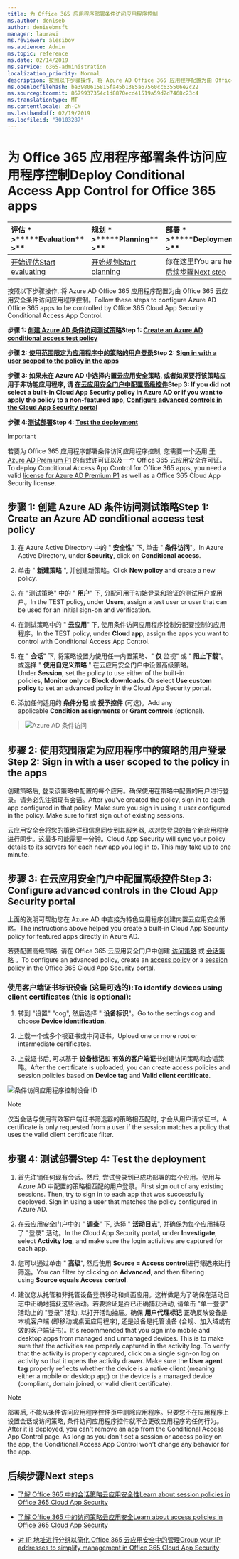 ```yaml
---
title: 为 Office 365 应用程序部署条件访问应用程序控制
ms.author: deniseb
author: denisebmsft
manager: laurawi
ms.reviewer: alesibov
ms.audience: Admin
ms.topic: reference
ms.date: 02/14/2019
ms.service: o365-administration
localization_priority: Normal
description: 按照以下步骤操作, 将 Azure AD Office 365 应用程序配置为由 Office 365 云应用安全条件访问应用程序控制。
ms.openlocfilehash: ba3980615815fa45b1385a67560cc635506e2c22
ms.sourcegitcommit: 8679937354c1d8870ecd41519a59d2d7468c23c4
ms.translationtype: MT
ms.contentlocale: zh-CN
ms.lasthandoff: 02/19/2019
ms.locfileid: "30103287"
---
```

# <a name="deploy-conditional-access-app-control-for-office-365-apps"></a><span data-ttu-id="6c969-103">为 Office 365 应用程序部署条件访问应用程序控制</span><span class="sxs-lookup"><span data-stu-id="6c969-103">Deploy Conditional Access App Control for Office 365 apps</span></span>

|<span data-ttu-id="6c969-104">评估 \* *\>*\*</span><span class="sxs-lookup"><span data-stu-id="6c969-104">\*\*\*\*Evaluation\*\* \>\*\*</span></span>|<span data-ttu-id="6c969-105">规划 \* *\>*\*</span><span class="sxs-lookup"><span data-stu-id="6c969-105">\*\*\*\*Planning\*\* \>\*\*</span></span>|<span data-ttu-id="6c969-106">部署 \* *\>*\*</span><span class="sxs-lookup"><span data-stu-id="6c969-106">\*\*\*\*Deployment\*\* \>\*\*</span></span>|<span data-ttu-id="6c969-107">利用率 \* \* \* \*</span><span class="sxs-lookup"><span data-stu-id="6c969-107">\*\*\*\*Utilization\*\*\*\*</span></span>|
|:-----|:-----|:-----|:-----|
|[<span data-ttu-id="6c969-108">开始评估</span><span class="sxs-lookup"><span data-stu-id="6c969-108">Start evaluating</span></span>](office-365-cas-overview.md) <br/> |[<span data-ttu-id="6c969-109">开始规划</span><span class="sxs-lookup"><span data-stu-id="6c969-109">Start planning</span></span>](get-ready-for-office-365-cas.md) <br/> |<span data-ttu-id="6c969-110">你在这里!</span><span class="sxs-lookup"><span data-stu-id="6c969-110">You are here!</span></span>  <br/> [<span data-ttu-id="6c969-111">后续步骤</span><span class="sxs-lookup"><span data-stu-id="6c969-111">Next step</span></span>](ocas-session-policies.md) <br/> |[<span data-ttu-id="6c969-112">开始利用</span><span class="sxs-lookup"><span data-stu-id="6c969-112">Start utilizing</span></span>](utilization-activities-for-ocas.md) <br/> |

<span data-ttu-id="6c969-113">按照以下步骤操作, 将 Azure AD Office 365 应用程序配置为由 Office 365 云应用安全条件访问应用程序控制。</span><span class="sxs-lookup"><span data-stu-id="6c969-113">Follow these steps to configure Azure AD Office 365 apps to be controlled by Office 365 Cloud App Security Conditional Access App Control.</span></span>

<span data-ttu-id="6c969-114">**步骤 1: [创建 Azure AD 条件访问测试策略](#step-1-create-an-azure-ad-conditional-access-test-policy)**</span><span class="sxs-lookup"><span data-stu-id="6c969-114">**Step 1: [Create an Azure AD conditional access test policy](#step-1-create-an-azure-ad-conditional-access-test-policy)**</span></span>

<span data-ttu-id="6c969-115">**步骤 2: [使用范围限定为应用程序中的策略的用户登录](#step-2-sign-in-with-a-user-scoped-to-the-policy-in-the-apps)**</span><span class="sxs-lookup"><span data-stu-id="6c969-115">**Step 2: [Sign in with a user scoped to the policy in the apps](#step-2-sign-in-with-a-user-scoped-to-the-policy-in-the-apps)**</span></span>

<span data-ttu-id="6c969-116">**步骤 3: 如果未在 Azure AD 中选择内置云应用安全策略, 或者如果要将该策略应用于非功能应用程序, 请 [在云应用安全门户中配置高级控件](#step-3-configure-advanced-controls-in-the-cloud-app-security-portal)**</span><span class="sxs-lookup"><span data-stu-id="6c969-116">**Step 3: If you did not select a built-in Cloud App Security policy in Azure AD or if you want to apply the policy to a non-featured app, [Configure advanced controls in the Cloud App Security portal](#step-3-configure-advanced-controls-in-the-cloud-app-security-portal)**</span></span>

<span data-ttu-id="6c969-117">**步骤 4:[测试部署](#step-4-test-the-deployment)**</span><span class="sxs-lookup"><span data-stu-id="6c969-117">**Step 4: [Test the deployment](#step-4-test-the-deployment)**</span></span>

> [!IMPORTANT]
> <span data-ttu-id="6c969-118">若要为 Office 365 应用程序部署条件访问应用程序控制, 您需要一个适用 [于 Azure AD Premium P1](https://docs.microsoft.com/azure/active-directory/license-users-groups) 的有效许可证以及一个 Office 365 云应用安全许可证。</span><span class="sxs-lookup"><span data-stu-id="6c969-118">To deploy Conditional Access App Control for Office 365 apps, you need a valid [license for Azure AD Premium P1](https://docs.microsoft.com/azure/active-directory/license-users-groups) as well as a Office 365 Cloud App Security license.</span></span>

## <a name="step-1-create-an-azure-ad-conditional-access-test-policy"></a><span data-ttu-id="6c969-119">步骤 1: 创建 Azure AD 条件访问测试策略</span><span class="sxs-lookup"><span data-stu-id="6c969-119">Step 1: Create an Azure AD conditional access test policy</span></span> 

1. <span data-ttu-id="6c969-120">在 Azure Active Directory 中的 " **安全性**" 下, 单击 " **条件访问**"。</span><span class="sxs-lookup"><span data-stu-id="6c969-120">In Azure Active Directory, under **Security**, click on **Conditional access**.</span></span>

2. <span data-ttu-id="6c969-121">单击 " **新建策略** ", 并创建新策略。</span><span class="sxs-lookup"><span data-stu-id="6c969-121">Click **New policy** and create a new policy.</span></span>

3. <span data-ttu-id="6c969-122">在 "测试策略" 中的 " **用户**" 下, 分配可用于初始登录和验证的测试用户或用户。</span><span class="sxs-lookup"><span data-stu-id="6c969-122">In the TEST policy, under **Users**, assign a test user or user that can be used for an initial sign-on and verification.</span></span>

4. <span data-ttu-id="6c969-123">在测试策略中的 " **云应用**" 下, 使用条件访问应用程序控制分配要控制的应用程序。</span><span class="sxs-lookup"><span data-stu-id="6c969-123">In the TEST policy, under **Cloud app**, assign the apps you want to control with Conditional Access App Control.</span></span>

5. <span data-ttu-id="6c969-p101">在 " **会话**" 下, 将策略设置为使用任一内置策略、" **仅** 监视" 或 " **阻止下载**"。或选择 " **使用自定义策略** " 在云应用安全门户中设置高级策略。</span><span class="sxs-lookup"><span data-stu-id="6c969-p101">Under **Session**, set the policy to use either of the built-in policies, **Monitor only** or **Block downloads**. Or select **Use custom policy** to set an advanced policy in the Cloud App Security portal.</span></span>

6. <span data-ttu-id="6c969-126">添加任何适用的 **条件分配** 或 **授予控件** (可选)。</span><span class="sxs-lookup"><span data-stu-id="6c969-126">Add any applicable **Condition assignments** or **Grant controls** (optional).</span></span>

> ![Azure AD 条件访问](media/image1.png)

## <a name="step-2-sign-in-with-a-user-scoped-to-the-policy-in-the-apps"></a><span data-ttu-id="6c969-128">步骤 2: 使用范围限定为应用程序中的策略的用户登录</span><span class="sxs-lookup"><span data-stu-id="6c969-128">Step 2: Sign in with a user scoped to the policy in the apps</span></span> 

<span data-ttu-id="6c969-p102">创建策略后, 登录该策略中配置的每个应用。确保使用在策略中配置的用户进行登录。请务必先注销现有会话。</span><span class="sxs-lookup"><span data-stu-id="6c969-p102">After you've created the policy, sign in to each app configured in that policy. Make sure you sign in using a user configured in the policy. Make sure to first sign out of existing sessions.</span></span>

<span data-ttu-id="6c969-p103">云应用安全会将您的策略详细信息同步到其服务器, 以对您登录的每个新应用程序进行同步。这最多可能需要一分钟。</span><span class="sxs-lookup"><span data-stu-id="6c969-p103">Cloud App Security will sync your policy details to its servers for each new app you log in to. This may take up to one minute.</span></span>

## <a name="step-3-configure-advanced-controls-in-the-cloud-app-security-portal"></a><span data-ttu-id="6c969-134">步骤 3: 在云应用安全门户中配置高级控件</span><span class="sxs-lookup"><span data-stu-id="6c969-134">Step 3: Configure advanced controls in the Cloud App Security portal</span></span> 

<span data-ttu-id="6c969-135">上面的说明可帮助您在 Azure AD 中直接为特色应用程序创建内置云应用安全策略。</span><span class="sxs-lookup"><span data-stu-id="6c969-135">The instructions above helped you create a built-in Cloud App Security policy for featured apps directly in Azure AD.</span></span>

<span data-ttu-id="6c969-136">若要配置高级策略, 请在 Office 365 云应用安全门户中创建 [访问策略](ocas-access-policies.md) 或 [会话策略](ocas-session-policies.md) 。</span><span class="sxs-lookup"><span data-stu-id="6c969-136">To configure an advanced policy, create an [access policy](ocas-access-policies.md) or a [session policy](ocas-session-policies.md) in the Office 365 Cloud App Security portal.</span></span>

### <a name="to-identify-devices-using-client-certificates-this-is-optional"></a><span data-ttu-id="6c969-137">使用客户端证书标识设备 (这是可选的):</span><span class="sxs-lookup"><span data-stu-id="6c969-137">To identify devices using client certificates (this is optional):</span></span>

1. <span data-ttu-id="6c969-138">转到 "设置" "cog", 然后选择 " **设备标识**"。</span><span class="sxs-lookup"><span data-stu-id="6c969-138">Go to the settings cog and choose **Device identification**.</span></span>

2. <span data-ttu-id="6c969-139">上载一个或多个根证书或中间证书。</span><span class="sxs-lookup"><span data-stu-id="6c969-139">Upload one or more root or intermediate certificates.</span></span>

3. <span data-ttu-id="6c969-140">上载证书后, 可以基于 **设备标记**和 **有效的客户端证书**创建访问策略和会话策略。</span><span class="sxs-lookup"><span data-stu-id="6c969-140">After the certificate is uploaded, you can create access policies and session policies based on **Device tag** and **Valid client certificate**.</span></span>

![条件访问应用程序控制设备 ID](media/image2.png)

> [!NOTE]
> <span data-ttu-id="6c969-142">仅当会话与使用有效客户端证书筛选器的策略相匹配时, 才会从用户请求证书。</span><span class="sxs-lookup"><span data-stu-id="6c969-142">A certificate is only requested from a user if the session matches a policy that uses the valid client certificate filter.</span></span>
> 
## <a name="step-4-test-the-deployment"></a><span data-ttu-id="6c969-143">步骤 4: 测试部署</span><span class="sxs-lookup"><span data-stu-id="6c969-143">Step 4: Test the deployment</span></span> 

1. <span data-ttu-id="6c969-p104">首先注销任何现有会话。然后, 尝试登录到已成功部署的每个应用。使用与 Azure AD 中配置的策略相匹配的用户登录。</span><span class="sxs-lookup"><span data-stu-id="6c969-p104">First sign out of any existing sessions. Then, try to sign in to each app that was successfully deployed. Sign in using a user that matches the policy configured in Azure AD.</span></span>

2. <span data-ttu-id="6c969-147">在云应用安全门户中的 " **调查**" 下, 选择 " **活动日志**", 并确保为每个应用捕获了 "登录" 活动。</span><span class="sxs-lookup"><span data-stu-id="6c969-147">In the Cloud App Security portal, under **Investigate**, select **Activity log**, and make sure the login activities are captured for each app.</span></span>

3. <span data-ttu-id="6c969-148">您可以通过单击 " **高级**", 然后使用 **Source = Access control**进行筛选来进行筛选。</span><span class="sxs-lookup"><span data-stu-id="6c969-148">You can filter by clicking on **Advanced**, and then filtering using **Source equals Access control**.</span></span>

4. <span data-ttu-id="6c969-p105">建议您从托管和非托管设备登录移动和桌面应用。这样做是为了确保在活动日志中正确地捕获这些活动。若要验证是否已正确捕获活动, 请单击 "单一登录" 活动上的 "登录" 活动, 以打开活动抽屉。确保 **用户代理标记** 正确反映设备是本机客户端 (即移动或桌面应用程序), 还是设备是托管设备 (合规、加入域或有效的客户端证书)。</span><span class="sxs-lookup"><span data-stu-id="6c969-p105">It's recommended that you sign into mobile and desktop apps from managed and unmanaged devices. This is to make sure that the activities are properly captured in the activity log. To verify that the activity is properly captured, click on a single sign-on log on activity so that it opens the activity drawer. Make sure the **User agent tag** properly reflects whether the device is a native client (meaning either a mobile or desktop app) or the device is a managed device (compliant, domain joined, or valid client certificate).</span></span>

> [!NOTE]
> <span data-ttu-id="6c969-p106">部署后, 不能从条件访问应用程序控件页中删除应用程序。只要您不在应用程序上设置会话或访问策略, 条件访问应用程序控件就不会更改应用程序的任何行为。</span><span class="sxs-lookup"><span data-stu-id="6c969-p106">After it is deployed, you can't remove an app from the Conditional Access App Control page. As long as you don't set a session or access policy on the app, the Conditional Access App Control won't change any behavior for the app.</span></span>

## <a name="next-steps"></a><span data-ttu-id="6c969-155">后续步骤</span><span class="sxs-lookup"><span data-stu-id="6c969-155">Next steps</span></span>

- [<span data-ttu-id="6c969-156">了解 Office 365 中的会话策略云应用安全性</span><span class="sxs-lookup"><span data-stu-id="6c969-156">Learn about session policies in Office 365 Cloud App Security</span></span>](ocas-session-policies.md)

- [<span data-ttu-id="6c969-157">了解 Office 365 中的访问策略云应用安全</span><span class="sxs-lookup"><span data-stu-id="6c969-157">Learn about access policies in Office 365 Cloud App Security</span></span>](ocas-access-policies.md) 

- [<span data-ttu-id="6c969-158">对 IP 地址进行分组以简化 Office 365 云应用安全中的管理</span><span class="sxs-lookup"><span data-stu-id="6c969-158">Group your IP addresses to simplify management in Office 365 Cloud App Security</span></span>](group-your-ip-addresses-in-ocas.md)